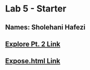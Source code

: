 # Lab 5 - Starter
## **Names**: Sholehani Hafezi

## [Explore Pt. 2 Link](https://github.com/Sholehani/intro-github-actions.git)

## [Expose.html Link](https://sholehani.github.io/Lab5_Starter/expose.html)